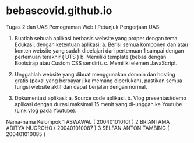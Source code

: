 # bebascovid.github.io
Tugas 2 dan UAS Pemograman Web I
Petunjuk Pengerjaan UAS:
1.	Buatlah sebuah aplikasi berbasis website  yang  proper  dengan tema Edukasi,  dengan ketentuan aplikasi:
  a.	Berisi semua komponen dan atau konten website yang sudah dipelajari dari pertemuan 1 sampai dengan pertemuan terakhir ( UTS )
  b.	Memiliki template (bebas dengan Bootstrap atau Custom CSS sendiri). 
  c.  	Memiliki elemen JavaScript. 
2.	Unggahlah website yang dibuat menggunakan domain dan hosting gratis (pakai yang berbayar jika memang diperlukan), pastikan semua fungsi website aktif dan dapat berjalan dengan normal.

3.	Dokumentasi aplikasi:
  a.	Source code aplikasi.
  b.	Vlog presentasi/demo aplikasi dengan durasi maksimal 15 menit yang di-unggah ke Youtube (Link vlog pada Youtube).


Nama-nama Kelompok
1 ASWAWAL ( 200401010101 )
2 BRIANTAMA ADITYA NUGROHO ( 200401010087 )
3 SELFAN ANTON TAMBING ( 200401010085 )




